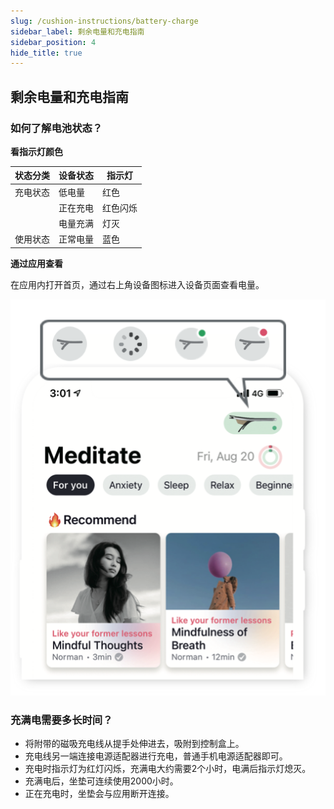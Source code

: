 ```yaml
---
slug: /cushion-instructions/battery-charge
sidebar_label: 剩余电量和充电指南
sidebar_position: 4
hide_title: true
---
```


## 剩余电量和充电指南

### 如何了解电池状态？

**看指示灯颜色**

| 状态分类 | 设备状态 | 指示灯 |
|---|---|---|
| 充电状态 | 低电量 | 红色 |
|  | 正在充电 | 红色闪烁 |
|  | 电量充满 | 灯灭 |
| 使用状态 | 正常电量 | 蓝色 |

**通过应用查看**

在应用内打开首页，通过右上角设备图标进入设备页面查看电量。

![app](Image2/1.png)

### 充满电需要多长时间？

- 将附带的磁吸充电线从提手处伸进去，吸附到控制盒上。
- 充电线另一端连接电源适配器进行充电，普通手机电源适配器即可。
- 充电时指示灯为红灯闪烁，充满电大约需要2个小时，电满后指示灯熄灭。
- 充满电后，坐垫可连续使用2000小时。
- 正在充电时，坐垫会与应用断开连接。

